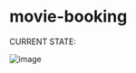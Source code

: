 # movie-booking
CURRENT STATE:

![image](https://user-images.githubusercontent.com/65857425/235326631-5c7537a8-4e58-46ec-8614-fcf9c2e4943c.png)
